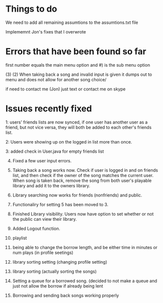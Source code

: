 Things to do
============

We need to add all remaining assumtions to the assumtions.txt file

Implememnt Jon's fixes that I overwrote






Errors that have been found so far
==================================
first number equals the main menu option and #) is the sub menu option

(3) (2) When taking back a song and invalid input is given it dumps out to menu and does not allow for another song choice/



if need to contact me (Jon) just text or contact me on skype


Issues recently fixed
=====================

1: users' friends lists are now synced, if one user has another user as a friend, but not vice versa,
they will both be added to each other's friends list.

2: Users were showing up on the logged in list more than once.

3: added check in User.java for empty friends list

4. Fixed a few user input errors. 

5. Taking back a song works now. Check if user is logged in and on friends list, and then check if the owner of the song matches the current user. When song is taken back, remove the song from both user's playable library and add it to the owners library.

6. Library searching now works for friends (nonfriends) and public.

7. Functionaliry for setting 5 has been moved to 3.

8. Finished Library visibility. Users now have option to set whether or not the public can view their library.

9. Added Logout function.

10. playlist 
 
11. being able to change the borrow length, and be either time in minutes or num plays (in profile seetings)

12. library sorting setting (changing profile setting)

13. library sorting (actually sorting the songs)

14. Setting a queue for a borrowed song. (decided to not make a queue and just not allow the borrow if already being lent

15. Borrowing and sending back songs working properly


